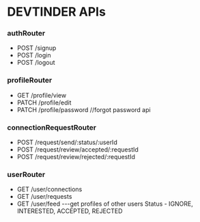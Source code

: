 # DEVTINDER APIs

### authRouter
- POST /signup
- POST /login
- POST /logout

### profileRouter
- GET /profile/view
- PATCH /profile/edit
- PATCH /profile/password   //forgot password api

### connectionRequestRouter
- POST /request/send/:status/:userId
- POST /request/review/accepted/:requestId
- POST /request/review/rejected/:requestId

### userRouter
- GET /user/connections
- GET /user/requests
- GET /user/feed  ---get profiles of other users
Status - IGNORE, INTERESTED, ACCEPTED, REJECTED